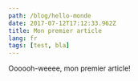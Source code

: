 ```yaml
---
path: /blog/hello-monde
date: 2017-07-12T17:12:33.962Z
title: Mon premier article
lang: fr
tags: [test, bla]
---
```

Oooooh-weeee, mon premier article!
